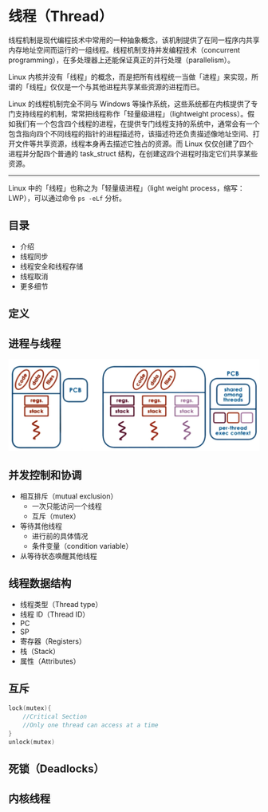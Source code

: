# 线程（Thread）

线程机制是现代编程技术中常用的一种抽象概念，该机制提供了在同一程序内共享内存地址空间而运行的一组线程。线程机制支持并发编程技术（concurrent programming），在多处理器上还能保证真正的并行处理（parallelism）。

Linux 内核并没有「线程」的概念，而是把所有线程统一当做「进程」来实现，所谓的「线程」仅仅是一个与其他进程共享某些资源的进程而已。

Linux 的线程机制完全不同与 Windows 等操作系统，这些系统都在内核提供了专门支持线程的机制，常常把线程称作「轻量级进程」（lightweight process）。假如我们有一个包含四个线程的进程，在提供专门线程支持的系统中，通常会有一个包含指向四个不同线程的指针的进程描述符，该描述符还负责描述像地址空间、打开文件等共享资源，线程本身再去描述它独占的资源。而 Linux 仅仅创建了四个进程并分配四个普通的 task_struct 结构，在创建这四个进程时指定它们共享某些资源。

----

Linux 中的「线程」也称之为「轻量级进程」（light weight process，缩写：LWP），可以通过命令 `ps -eLf` 分析。

## 目录

* 介绍
* 线程同步
* 线程安全和线程存储
* 线程取消
* 更多细节

## 定义



## 进程与线程

![进程与线程](.images/process-vs-thread.png)

## 并发控制和协调

* 相互排斥（mutual exclusion）
  * 一次只能访问一个线程
  * 互斥（mutex）
* 等待其他线程
  * 进行前的具体情况
  * 条件变量（condition variable）
* 从等待状态唤醒其他线程

## 线程数据结构

* 线程类型（Thread type）
* 线程 ID（Thread ID）
* PC
* SP
* 寄存器（Registers）
* 栈（Stack）
* 属性（Attributes）

## 互斥

```c
lock(mutex){
    //Critical Section
    //Only one thread can access at a time
}
unlock(mutex)
```

## 死锁（Deadlocks）

## 内核线程